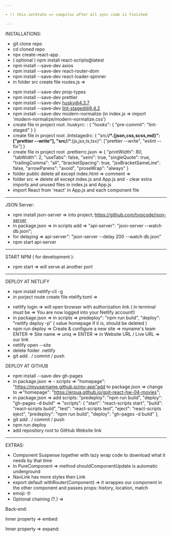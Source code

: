 ```yaml
---

- !! this.setState => compiles after all sync code is finished

---
```


INSTALLATIONS:

- git clone repo
- cd cloned repo
- npx create-react-app .
- ( optional ) npm install react-scripts@latest
- npm install --save-dev axios
- npm install --save-dev react-router-dom
- npm install --save-dev react-loader-spinner
- in folder src create file routes.js =>
<!--
export default {
  HOME_PAGE: '/',
  MOVIES_PAGE: '/movies',
  MOVIE_DETAILS_PAGE: '/movies/:movieId',
  CASTS: '/movies/:movieId/cast',
  REVIEWS: '/movies/:movieId/reviews',
};
-->
- npm install --save-dev prop-types
- npm install --save-dev prettier
- npm install --save-dev husky@4.3.7
- npm install --save-dev lint-staged@9.4.2
- npm install --save-dev modern-normalize (in index.js => import
  'modern-normalize/modern-normalize.css')
- create file in project root .huskyrc: : { "hooks": { "pre-commit":
  "lint-staged" } }
- create file in project root .lintstagedrc: { "src/**/\*.{json,css,scss,md}":
  ["prettier --write"], "src/**/\*.{js,jsx,ts,tsx}": ["prettier --write",
  "eslint --fix"] }
- create file in project root .prettierrc.json => { "printWidth": 80,
  "tabWidth": 2, "useTabs": false, "semi": true, "singleQuote": true,
  "trailingComma": "all", "bracketSpacing": true, "jsxBracketSameLine": false,
  "arrowParens": "avoid", "proseWrap": "always" }
- folder public delete all except index.html => comment =>
  <link rel="manifest" href="%PUBLIC_URL%/manifest.json" />
- folder src => delete all except index.js and App.js and - clear extra imports
  and unused files in index.js and App.js
- import React from 'react' in App.js and each component file

---

JSON Server:

- npm install json-server => into project;
  https://github.com/typicode/json-server
- in package.json => in scripts add => "api-server": "json-server --watch
  db.json";
- for delaying => api-server": "json-server --delay 200 --watch db.json"
- npm start api-server

---

START NPM ( for development ):

- npm start => will serve at another port

---

DEPLOY AT NETLIFY

- npm install netlify-cli -g
- in porject route create file ntelify.toml =>
<!-- 
[build]
publish= "build" >>> for production build

[[redirects]] from="/\*" to="/index.html" status = 200 >>> for single web app
hosting -->

- netlify login => will open browser with authorization link ( in terminal must
  be => You are now logged into your Netlify account!)
- in package.json => in scripts => predeploy": "npm run build", "deploy":
  "netlify deploy -p" ( value homepage if it is, should be deleted )
- npm run deploy => Create & configure a new site => myname's team ENTER => Site
  name => uniq => ENTER => in Website URL / Live URL => our link
- netlify open --site
- delete folder .netlify
- git add . / commit / push

DEPLOY AT GITHUB

- npm install --save-dev gh-pages
- in package.json => - scripts => "homepage":
  "https://myusername.github.io/my-app"add to package.json => change to
  =>"homepage": "https://erpua.github.io/goit-react-hw-04-movies";
- in package.json => add scripts: "predeploy": "npm run build", "deploy":
  "gh-pages -d build" => "scripts": { "start": "react-scripts start", "build":
  "react-scripts build", "test": "react-scripts test", "eject": "react-scripts
  eject", "predeploy": "npm run build", "deploy": "gh-pages -d build" },
- git add . / commit / push
- npm run deploy
- add repository root to GitHub Website link

---

EXTRAS:

- Component Suspense together with lazy wrap code to download what it needs by
  that time
- In PureComponent => method shouldComponentUpdate is automatic underground
- NavLink has more styles then Link
- export default withRouter(Component) => it wrappes our component in the other
  component and passes props: history, location, match
- emoji: <span role="img" aria-label="face emoji"> 🤓 </span>
- Optional chaining (?.) =>
<!-- {
   const adventurer = { 
  name: 'Alice', 
  cat: { name:
  'Dinah', }, 
  }; console.log('object adventurer=> ', adventurer);

const dogName = adventurer.dog?.name; console.log('const dogName =
adventurer.dog?.name =>', dogName); // expected output: undefined

console.log( 'adventurer.dog?.name || does not exist =>', adventurer.dog?.name
|| 'this value " name " of property dog - does not exist', ); // expected
output: undefined

console.log( 'adventurer.someNonExistentMethod?.() =>',
adventurer.someNonExistentMethod?.(), ); // expected output: undefined } -->

Back-end:

Inner property => embed:

<!-- - => localhost:4040/authors => will receive authors -->
<!-- - => localhost:4040/authors?_embed=books => will receive each author with his books -->
<!-- - => localhost:4040/authors/2?_embed=books => will receive author with id=2 and all his books -->

Inner property => expand:

<!-- - => localhost:4040/books/2?_expand=author => will receive all books and each has its' author -->
